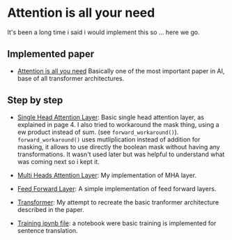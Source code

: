 # Attention is all your need

It's been a long time i said i would implement this so ... here we go.

## Implemented paper
- [Attention is all you need](https://arxiv.org/pdf/1706.03762) Basically one of the most important paper in AI, base of all transformer architectures.

## Step by step

- [Single Head Attention Layer](./src/single_head_attention.py): Basic single head attention layer, as explained in page 4. I also tried to workaround the mask thing, using a ew product instead of sum. (see `forward_workaround()`). `forward_workaround()` uses mutliplication instead of addition for masking, it allows to use directly the boolean mask without having any transformations. It wasn't used later but was helpful to understand what was coming next so i kept it.

- [Multi Heads Attention Layer](./src/multi_head_attention.py): My implementation of MHA layer.

- [Feed Forward Layer](./src/feed_forward.py): A simple implementation of feed forward layers.

- [Transformer](./src/transformer.py): My attempt to recreate the basic tranformer architecture described in the paper.

- [Training ipynb file](./training_tranformers.ipynb): a notebook were basic training is implemented for sentence translation.
